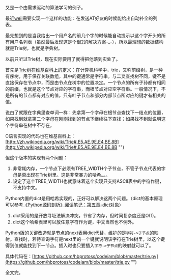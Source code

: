<!-- 
.. link: 
.. description: 
.. tags: 数据结构, 算法, Python
.. date: 2013/05/21 19:48:53
.. title: Trie树的Python实现
.. slug: trieshu-de-pythonshi-xian
-->

又是一个由需求驱动的算法学习的例子。

最近[weii](https://github.com/hbprotoss/weibo "")需要实现一个这样的功能：在发送AT好友的时候能给出自动补全的列表。

最先想到的是当我给出一个用户名的前几个字的时候能自动提示以这个字开头的所有用户名列表（虽然最后发现这是个很2的解决方案-_-），所以最理想的数据结构就是Trie树，也就是字典树。

以前只听过Trie树，现在实际要用了就得把他落到实处了。

首先是[Trie树在维基百科上的定义](http://zh.wikipedia.org/wiki/Trie "")：在计算机科学中，trie，又称前缀树，是一种有序树，用于保存关联数组，其中的键通常是字符串。与二叉查找树不同，键不是直接保存在节点中，而是由节点在树中的位置决定。一个节点的所有子孙都有相同的前缀，也就是这个节点对应的字符串，而根节点对应空字符串。一般情况下，不是所有的节点都有对应的值，只有叶子节点和部分内部节点所对应的键才有相关的值。

说白了就跟在字典里查单词一样：先拿第一个字母在根节点查找下一结点的位置，如果找到就拿第二个字母在刚刚找到的节点下继续往下查找；如果找不到就说明这个字符串在树中不存在。

C语言实现的代码也在维基百科上：[http://zh.wikipedia.org/wiki/Trie#.E5.AE.9E.E4.BE.8B](http://zh.wikipedia.org/wiki/Trie#.E5.AE.9E.E4.BE.8B "")

但这个版本的实现有两个问题：

1. 非常耗内存，一个节点下必须有TREE_WIDTH个子节点，不管子节点代表的字母是否出现在Trie树里。这是非常暴力的哈希。。。
2. 设定了这个TREE_WIDTH也就意味着这个实现只支持ASCII表中的字符作键，不支持中文。

Python内置的dict是用哈希实现的，正好可以解决这两个问题。（dict的基本原理可以参考[《Python源码剖析》阅读笔记：第五章-dict对象](http://blog.csdn.net/digimon/article/details/7875789 "")）

1. dict采用的是开放寻址法解决冲突，节省了内存，但时间复杂度还是O(1)。
2. dict这个哈希表里可以放任意字符作为键，中文当然也不例外。

Python版的关键改造就是节点的next表用dict代替，维护的是`字符->子节点`的映射。查找时，若待查询字符是next里的一个键就说明该字符在Trie树里，以这个键得到值就能找到下一节点。插入时也只要插入`字符->子节点`的映射就可以了。

具体代码在：[https://github.com/hbprotoss/codejam/blob/master/trie.py](https://github.com/hbprotoss/codejam/blob/master/trie.py "")

全文完。